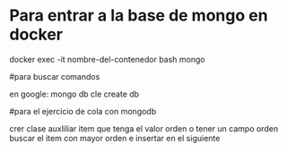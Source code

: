 # Para entrar a la base de mongo en docker

docker exec -it nombre-del-contenedor bash
mongo

#para buscar comandos 

en google: mongo db cle create db

#para el ejercicio de cola con mongodb

crer clase auxliliar item que tenga el valor orden o tener un campo orden
buscar el item con mayor orden e insertar en el siguiente
